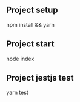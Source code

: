 ## Project setup

npm install && yarn

## Project start 

node index

## Project jestjs test 

yarn test